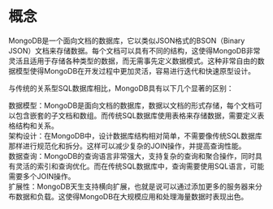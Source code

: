 # 概念

MongoDB是一个面向文档的数据库，它以类似JSON格式的BSON（Binary JSON）文档来存储数据。每个文档可以具有不同的结构，这使得MongoDB非常灵活且适用于存储各种类型的数据，而无需事先定义数据模式。这种非常自由的数据模型使得MongoDB在开发过程中更加灵活，容易进行迭代和快速原型设计。

与传统的关系型SQL数据库相比，MongoDB具有以下几个显著的区别：

数据模型：MongoDB是面向文档的数据库，数据以文档的形式存储，每个文档可以包含嵌套的子文档和数组。而传统SQL数据库使用表格来存储数据，需要定义表格结构和关系。  
架构设计：在MongoDB中，设计数据库结构相对简单，不需要像传统SQL数据库那样进行规范化和拆分。这样可以减少复杂的JOIN操作，并提高查询性能。  
数据查询：MongoDB的查询语言非常强大，支持复杂的查询和聚合操作，同时具有灵活的索引和查询优化。而在传统SQL数据库中，查询需要使用SQL语言，可能需要多个JOIN操作。  
扩展性：MongoDB天生支持横向扩展，也就是说可以通过添加更多的服务器来分布数据和负载。这使得MongoDB在大规模应用和处理海量数据时表现出色。  



